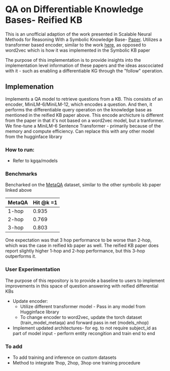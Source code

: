 # QA on Differentiable Knowledge Bases- Reified KB
This is an unofficial adaption of the work presented in Scalable Neural Methods for Reasoning With a Symbolic Knowledge Base- [Paper](https://arxiv.org/abs/2002.06115). Utilizes a transformer based encoder, similar to the work [here](https://arxiv.org/abs/2109.05808v1), as opposed to word2vec which is how it was implemented in the Symbolic KB paper

The purpose of this implementation is to provide insights into the implementation level information of these papers and the ideas asscociated with it - such as enabling a differentiable KG through the "follow" operation. 


## Implemenation
Implements a QA model to retrieve questions from a KB. This consists of an encoder, MiniLM-6/MiniLM-12, which encodes a question. And then, it performs the differentiable query operation on the knowledge base as mentioned in the reified KB paper above. This encode archicture is different from the paper in that it's not based on a word2vec model, but a tranformer. We fine-tune a MiniLM-6 Sentence Transformer - primarily because of the memory and compute efficiency. Can replace this with any other model from the hugginface library 


### How to run: 
* Refer to kgqa/models 

### Benchmarks
Bencharked on the [MetaQA](https://github.com/yuyuz/MetaQA) dataset, similar to the other symbolic kb paper linked above

| MetaQA      | Hit @k =1  |
| ----------- | ----------- |
| 1-hop       | 0.935       |
| 2-hop       | 0.769       |
| 3-hop       | 0.803       |

One expectation was that 3 hop performance to be worse than 2-hop, which was the case in reified kb paper as well. The reified KB paper does report slightly higher 1-hop and 2-hop performance, but this 3-hop outperforms it. 

### User Experimentation

The purpose of this repository is to provide a baseline to users to implement improvements in this space of question answering with reified differential KBs

* Update encoder:
    * Utilize different transformer model - Pass in any model from Hugginface library 
    * To change encoder to word2vec, update the torch dataset (train_model_metaqa) and forward pass in net (models_nhop)
* Implement updated architectures- for eg. to not require subject_id as part of model input - perform entity recongition and train end to end


### To add
* To add training and inference on custom datasets
* Method to integrate 1hop, 2hop, 3hop one training procedure


